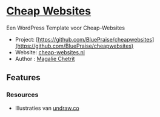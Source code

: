 # [Cheap Websites](http://cheap-websites.nl)

Een WordPress Template voor Cheap-Websites

-   Project: [https://github.com/BluePraise/cheapwebsites](https://github.com/BluePraise/cheapwebsites)
-   Website: [cheap-websites.nl](https://cheap-websites.nl)
-   Author : [Magalie Chetrit](https://magalielinda.me)


## Features

### Resources

-   Illustraties van [undraw.co](https://undraw.co/)

